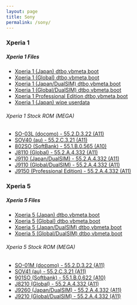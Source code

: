 ```yaml
---
layout: page
title: Sony
permalink: /sony/
---
```


### Xperia 1
##### Xperia 1 Files
- [Xperia 1 (Japan) dtbo,vbmeta,boot](https://github.com/reindex-ot/boot.img_repo/raw/main/sony/Xperia1_JP_dtbo,vbmeta,boot.7z)<br>
- [Xperia 1 (Global) dtbo,vbmeta,boot](https://github.com/reindex-ot/boot.img_repo/raw/main/sony/Xperia1_J8110_dtbo,vbmeta,boot.7z)<br>
- [Xperia 1 (Japan/DualSIM) dtbo,vbmeta,boot](https://github.com/reindex-ot/boot.img_repo/raw/main/sony/Xperia1_J9110_JP(DualSIM)_dtbo,vbmeta,boot.7z)<br>
- [Xperia 1 (Global/DualSIM) dtbo,vbmeta,boot](https://github.com/reindex-ot/boot.img_repo/raw/main/sony/Xperia1_J9110(DualSIM)_dtbo,vbmeta,boot.7z)<br>
- [Xperia 1 Professional Edition dtbo,vbmeta,boot](https://github.com/reindex-ot/boot.img_repo/raw/main/sony/Xperia1_J9510(ProfessionalEdition)_dtbo,vbmeta,boot.7z)<br>
- [Xperia 1 (Japan) wipe userdata](https://github.com/reindex-ot/boot.img_repo/raw/main/sony/Xperia1_JP_wipe_userdata.7z)<br>


###### Xperia 1 Stock ROM (MEGA)
- [SO-03L (docomo) - 55.2.D.3.22 (A11)](https://mega.nz/file/2ooAmYLI#ez4QfW3s4nipRKOT0vrby3NtFeCG0C4cCeQrziDOUW8)<br>
- [SOV40 (au) - 55.2.C.3.21 (A11)](https://mega.nz/file/XwpHTSQZ#7ASh31HfdgbynMSiR3VuGMha20XT3Aetgk0sXghJp6w)<br>
- [802SO (SoftBank) - 55.1.B.0.565 (A10)](https://mega.nz/file/j1wWGDSa#QCUxiMskO8txDOaAPSJfNYGR61Kcf8-VKCt4MZPofAk)<br>
- [J8110 (Global) - 55.2.A.4.332 (A11)](https://mega.nz/file/j0YCBCRR#A8P_14aK5buec0dQAceGCWCFdHoTNo75DJgaTiSHU70)<br>
- [J9110 (Japan/DualSIM) - 55.2.A.4.332 (A11)](https://mega.nz/file/75gW0JqI#YE-l536SrDzMtNxGp6nXnzsj6X5UUnDN-WoFuG3zWvA)<br>
- [J9110 (Global/DualSIM) - 55.2.A.4.332 (A11)](https://mega.nz/file/74RkkA6S#MMeXVw8sTMy0Ty1uxHnzWWcs39VNQTzdCTXnUgICZGg)<br>
- [J9150 (Professional Edition) - 55.2.A.4.332 (A11)](https://mega.nz/file/uwQThTyL#ocWxUV70uXzGpGYNrWTp5OBMbPy_Mtg5mJLBFWVYs7Y)<br>

### Xperia 5
##### Xperia 5 Files
- [Xperia 5 (Japan) dtbo,vbmeta,boot](https://github.com/reindex-ot/boot.img_repo/raw/main/sony/Xperia5_JP_dtbo,vbmeta,boot.7z)<br>
- [Xperia 5 (Global) dtbo,vbmeta,boot](https://github.com/reindex-ot/boot.img_repo/raw/main/sony/Xperia5_J8210_dtbo,vbmeta,boot.7z)<br>
- [Xperia 5 (Japan/DualSIM) dtbo,vbmeta,boot](https://github.com/reindex-ot/boot.img_repo/raw/main/sony/Xperia5_J9260(DualSIM)_dtbo,vbmeta,boot.7z)<br>
- [Xperia 5 (Global/DualSIM) dtbo,vbmeta,boot](https://github.com/reindex-ot/boot.img_repo/raw/main/sony/Xperia5_J9210(DualSIM)_dtbo,vbmeta,boot.7z)<br>


###### Xperia 5 Stock ROM (MEGA)
- [SO-01M (docomo) - 55.2.D.3.22 (A11)](https://mega.nz/file/6txQFITA#nzf0W6t9umRlRBbJwYYHkYIL9plnP87Gbp1-EZPNZBs)<br>
- [SOV41 (au) - 55.2.C.3.21 (A11)](https://mega.nz/file/O95FWKxR#x3vvkfj1uxlPhF76xwiSjhworYOg8dOmt8JeKIk8GBU)<br>
- [901SO (Softbank) - 55.1.B.0.622 (A10)](https://mega.nz/file/H4BCyJSY#m8Ys0IekbFOjsaqC2j50LvgdrKyPlaAmC2KGwzGoTBk)<br>
- [J8210 (Global) - 55.2.A.4.332 (A11)](https://mega.nz/file/rh4VDLZa#K7ItHp1KpWWTpBqjQh5BMB_iseK6O0STin5cVMNOctc)<br>
- [J9260 (Japan/DualSIM) - 55.2.A.4.332 (A11)](https://mega.nz/file/q8YhkCTC#juZWd6fqSDl3bibpN37uQioywpJQtCJE9I7eNSokHZ8)<br>
- [J9210 (Global/DualSIM) - 55.2.A.4.332 (A11)](https://mega.nz/file/PtgCVJKZ#3ueuP49YKmcj39aUGtLvQr_C-o9L8L-0tWJzIFWq-ns)<br>
